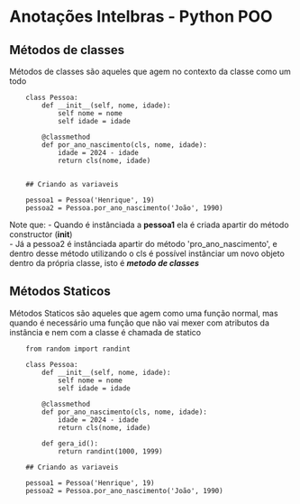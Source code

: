 # Anotações Intelbras - Python POO

## Métodos de classes

Métodos de classes são aqueles que agem no contexto da classe como um todo

```
    class Pessoa:
        def __init__(self, nome, idade):
            self nome = nome
            self idade = idade

        @classmethod
        def por_ano_nascimento(cls, nome, idade):
            idade = 2024 - idade
            return cls(nome, idade)

    
    ## Criando as variaveis

    pessoa1 = Pessoa('Henrique', 19)
    pessoa2 = Pessoa.por_ano_nascimento('João', 1990)
```

Note que: 
    - Quando é instânciada a __pessoa1__ ela é criada apartir do método constructor (__init__)  
    - Já a pessoa2 é instânciada apartir do método 'pro_ano_nascimento', e dentro desse método utilizando o cls é possível instânciar um  novo objeto dentro da própria classe, isto é __*metodo de classes*__

## Métodos Staticos

Métodos Staticos são aqueles que agem como uma função normal, mas quando é necessário uma função que não vai mexer com atributos da instância e nem com a classe é chamada de statico

```
    from random import randint
    
    class Pessoa:
        def __init__(self, nome, idade):
            self nome = nome
            self idade = idade

        @classmethod
        def por_ano_nascimento(cls, nome, idade):
            idade = 2024 - idade
            return cls(nome, idade)
        
        def gera_id():
            return randint(1000, 1999)
    
    ## Criando as variaveis

    pessoa1 = Pessoa('Henrique', 19)
    pessoa2 = Pessoa.por_ano_nascimento('João', 1990)
```